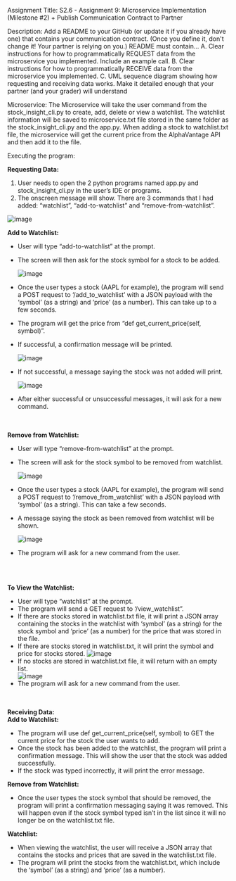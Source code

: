 Assignment Title:
S2.6 - Assignment 9: Microservice Implementation (Milestone #2) + Publish Communication Contract to Partner

Description:
Add a README to your GitHub (or update it if you already have one) that contains your communication contract. (Once you define it, don't change it! Your partner is relying on you.) README must contain...
    A.	Clear instructions for how to programmatically REQUEST data from the microservice you implemented. Include an example call.
    B.	Clear instructions for how to programmatically RECEIVE data from the microservice you implemented.
    C.	UML sequence diagram showing how requesting and receiving data works. Make it detailed enough that your partner (and your grader)             will understand

Microservice:
The Microservice will take the user command from the stock_insight_cli.py to create, add, delete or view a watchlist. The watchlist information will be saved to microservice.txt file stored in the same folder as the stock_insight_cli.py and the app.py. When adding a stock to watchlist.txt file, the microservice will get the current price from the AlphaVantage API and then add it to the file.

Executing the program:

<b>Requesting Data:</b>
1.	User needs to open the 2 python programs named app.py and stock_insight_cli.py in the user’s IDE or programs.
2.	The onscreen message will show. There are 3 commands that I had added: “watchlist”, “add-to-watchlist” and “remove-from-watchlist”.
   
![image](https://github.com/Sirryda/CS361-Joshua/assets/1214872/df852a81-8b0c-46ed-acf2-210b35d6ef17) 

   
<b>Add to Watchlist:</b>
- User will type “add-to-watchlist” at the prompt.
- The screen will then ask for the stock symbol for a stock to be added.
  
    ![image](https://github.com/Sirryda/CS361-Joshua/assets/1214872/84958d37-51d5-406d-9687-5864c71b3902)
- Once the user types a stock (AAPL for example), the program will send a POST request to ‘/add_to_watchlist’ with a JSON payload with         the ‘symbol’ (as a string) and ‘price’ (as a number). This can take up to a few seconds.
- The program will get the price from “def get_current_price(self, symbol)”.
- If successful, a confirmation message will be printed.
  
  ![image](https://github.com/Sirryda/CS361-Joshua/assets/1214872/a805ed56-b866-4895-a315-023b1ee4190b)
- If not successful, a message saying the stock was not added will print.
 
  ![image](https://github.com/Sirryda/CS361-Joshua/assets/1214872/d2e4cab7-04cd-4971-8d66-f1c5c34677ff)
- After either successful or unsuccessful messages, it will ask for a new command.
<br>
<br>
<b>Remove from Watchlist:</b>

- User will type “remove-from-watchlist” at the prompt.
- The screen will ask for the stock symbol to be removed from watchlist.
  
  ![image](https://github.com/Sirryda/CS361-Joshua/assets/1214872/6d065754-ed15-4f8c-a784-b8a1f29032ad)
- Once the user types a stock (AAPL for example), the program will send a POST request to ‘/remove_from_watchlist’ with a JSON payload with ‘symbol’ (as a string). This can take a few seconds.
- A message saying the stock as been removed from watchlist will be shown.
  
  ![image](https://github.com/Sirryda/CS361-Joshua/assets/1214872/37b705b9-5b20-4715-8738-8ad0f74046cf)
- The program will ask for a new command from the user.
<br>
<br>
  

<b>To View the Watchlist:</b>

- User will type “watchlist” at the prompt.
- The program will send a GET request to ‘/view_watchlist”.
- If there are stocks stored in watchlist.txt file, it will print a JSON array containing the stocks in the watchlist with ‘symbol’ (as a string) for the stock symbol and ‘price’ (as a number) for the price that was stored in the file.
- If there are stocks stored in watchlist.txt, it will print the symbol and price for stocks stored.
  ![image](https://github.com/Sirryda/CS361-Joshua/assets/1214872/af6c38d7-e94f-47c2-8856-28eca827cb97)
- If no stocks are stored in watchlist.txt file, it will return with an empty list.  
  ![image](https://github.com/Sirryda/CS361-Joshua/assets/1214872/2fc5f70b-7672-41c7-98af-416c9108f8c2)
- The program will ask for a new command from the user.
<br>
<br>
<b>Receiving Data:</b>
<br>
<b>Add to Watchlist:</b>

- The program will use def get_current_price(self, symbol) to GET the current price for the stock the user wants to add.
- Once the stock has been added to the watchlist, the program will print a confirmation message. This will show the user that the stock was added successfully.
- If the stock was typed incorrectly, it will print the error message.

<b>Remove from Watchlist:</b>

- Once the user types the stock symbol that should be removed, the program will print a confirmation messaging saying it was removed.          This will happen even if the stock symbol typed isn’t in the list since it will no longer be on the watchlist.txt file.

<b>Watchlist:</b>

- When viewing the watchlist, the user will receive a JSON array that contains the stocks and prices that are saved in the watchlist.txt file.
- The program will print the stocks from the watchlist.txt, which include the ‘symbol’ (as a string) and ‘price’ (as a number).
